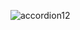 ![accordion12](https://github.com/saiteja-gatadi1996/machineCoding_challenges/assets/42731246/0e0ac1fe-eeae-44f6-91b4-e1939a10220c)
